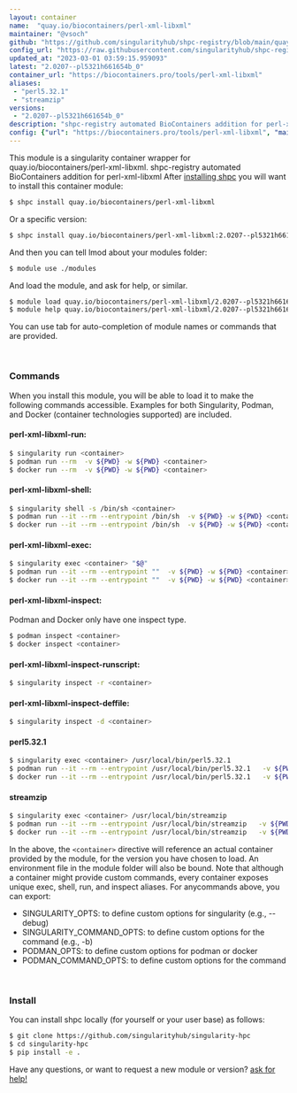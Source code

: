 ```yaml
---
layout: container
name:  "quay.io/biocontainers/perl-xml-libxml"
maintainer: "@vsoch"
github: "https://github.com/singularityhub/shpc-registry/blob/main/quay.io/biocontainers/perl-xml-libxml/container.yaml"
config_url: "https://raw.githubusercontent.com/singularityhub/shpc-registry/main/quay.io/biocontainers/perl-xml-libxml/container.yaml"
updated_at: "2023-03-01 03:59:15.959093"
latest: "2.0207--pl5321h661654b_0"
container_url: "https://biocontainers.pro/tools/perl-xml-libxml"
aliases:
 - "perl5.32.1"
 - "streamzip"
versions:
 - "2.0207--pl5321h661654b_0"
description: "shpc-registry automated BioContainers addition for perl-xml-libxml"
config: {"url": "https://biocontainers.pro/tools/perl-xml-libxml", "maintainer": "@vsoch", "description": "shpc-registry automated BioContainers addition for perl-xml-libxml", "latest": {"2.0207--pl5321h661654b_0": "sha256:fc36314913ff96eeaeca42828bad93b839db0d86181e0801be8af8d27359b93a"}, "tags": {"2.0207--pl5321h661654b_0": "sha256:fc36314913ff96eeaeca42828bad93b839db0d86181e0801be8af8d27359b93a"}, "docker": "quay.io/biocontainers/perl-xml-libxml", "aliases": {"perl5.32.1": "/usr/local/bin/perl5.32.1", "streamzip": "/usr/local/bin/streamzip"}}
---
```


This module is a singularity container wrapper for quay.io/biocontainers/perl-xml-libxml.
shpc-registry automated BioContainers addition for perl-xml-libxml
After [installing shpc](#install) you will want to install this container module:


```bash
$ shpc install quay.io/biocontainers/perl-xml-libxml
```

Or a specific version:

```bash
$ shpc install quay.io/biocontainers/perl-xml-libxml:2.0207--pl5321h661654b_0
```

And then you can tell lmod about your modules folder:

```bash
$ module use ./modules
```

And load the module, and ask for help, or similar.

```bash
$ module load quay.io/biocontainers/perl-xml-libxml/2.0207--pl5321h661654b_0
$ module help quay.io/biocontainers/perl-xml-libxml/2.0207--pl5321h661654b_0
```

You can use tab for auto-completion of module names or commands that are provided.

<br>

### Commands

When you install this module, you will be able to load it to make the following commands accessible.
Examples for both Singularity, Podman, and Docker (container technologies supported) are included.

#### perl-xml-libxml-run:

```bash
$ singularity run <container>
$ podman run --rm  -v ${PWD} -w ${PWD} <container>
$ docker run --rm  -v ${PWD} -w ${PWD} <container>
```

#### perl-xml-libxml-shell:

```bash
$ singularity shell -s /bin/sh <container>
$ podman run --it --rm --entrypoint /bin/sh  -v ${PWD} -w ${PWD} <container>
$ docker run --it --rm --entrypoint /bin/sh  -v ${PWD} -w ${PWD} <container>
```

#### perl-xml-libxml-exec:

```bash
$ singularity exec <container> "$@"
$ podman run --it --rm --entrypoint ""  -v ${PWD} -w ${PWD} <container> "$@"
$ docker run --it --rm --entrypoint ""  -v ${PWD} -w ${PWD} <container> "$@"
```

#### perl-xml-libxml-inspect:

Podman and Docker only have one inspect type.

```bash
$ podman inspect <container>
$ docker inspect <container>
```

#### perl-xml-libxml-inspect-runscript:

```bash
$ singularity inspect -r <container>
```

#### perl-xml-libxml-inspect-deffile:

```bash
$ singularity inspect -d <container>
```


#### perl5.32.1

```bash
$ singularity exec <container> /usr/local/bin/perl5.32.1
$ podman run --it --rm --entrypoint /usr/local/bin/perl5.32.1   -v ${PWD} -w ${PWD} <container> -c " $@"
$ docker run --it --rm --entrypoint /usr/local/bin/perl5.32.1   -v ${PWD} -w ${PWD} <container> -c " $@"
```


#### streamzip

```bash
$ singularity exec <container> /usr/local/bin/streamzip
$ podman run --it --rm --entrypoint /usr/local/bin/streamzip   -v ${PWD} -w ${PWD} <container> -c " $@"
$ docker run --it --rm --entrypoint /usr/local/bin/streamzip   -v ${PWD} -w ${PWD} <container> -c " $@"
```



In the above, the `<container>` directive will reference an actual container provided
by the module, for the version you have chosen to load. An environment file in the
module folder will also be bound. Note that although a container
might provide custom commands, every container exposes unique exec, shell, run, and
inspect aliases. For anycommands above, you can export:

 - SINGULARITY_OPTS: to define custom options for singularity (e.g., --debug)
 - SINGULARITY_COMMAND_OPTS: to define custom options for the command (e.g., -b)
 - PODMAN_OPTS: to define custom options for podman or docker
 - PODMAN_COMMAND_OPTS: to define custom options for the command

<br>

### Install

You can install shpc locally (for yourself or your user base) as follows:

```bash
$ git clone https://github.com/singularityhub/singularity-hpc
$ cd singularity-hpc
$ pip install -e .
```

Have any questions, or want to request a new module or version? [ask for help!](https://github.com/singularityhub/singularity-hpc/issues)